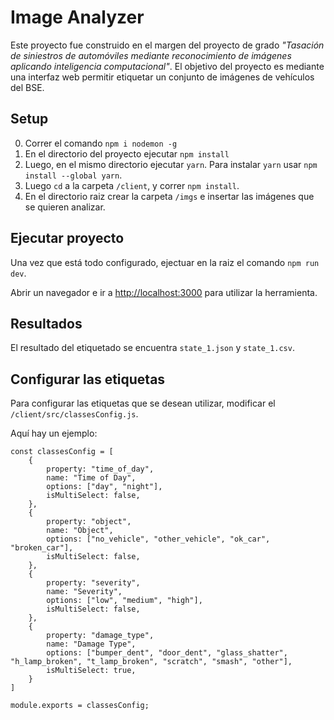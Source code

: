 # Image Analyzer

Este proyecto fue construido en el margen del proyecto de grado _"Tasación de siniestros de automóviles mediante reconocimiento de imágenes aplicando inteligencia computacional"_. El objetivo del proyecto es mediante una interfaz web permitir etiquetar un conjunto de imágenes de vehículos del BSE.

## Setup
0) Correr el comando `npm i nodemon -g`
1) En el directorio del proyecto ejecutar `npm install`
2) Luego, en el mismo directorio ejecutar `yarn`. Para instalar `yarn` usar `npm install --global yarn`.
3) Luego `cd` a la carpeta `/client`, y correr `npm install`.
4) En el directorio raiz crear la carpeta `/imgs` e insertar las imágenes que se quieren analizar.

## Ejecutar proyecto

Una vez que está todo configurado, ejectuar en la raiz el comando `npm run dev`.

Abrir un navegador e ir a [http://localhost:3000](http://localhost:3000) para utilizar la herramienta.

## Resultados

El resultado del etiquetado se encuentra ``state_1.json`` y ``state_1.csv``.

## Configurar las etiquetas

Para configurar las etiquetas que se desean utilizar, modificar el ``/client/src/classesConfig.js``.

Aquí hay un ejemplo:
```
const classesConfig = [
    {
        property: "time_of_day",
        name: "Time of Day",
        options: ["day", "night"],
        isMultiSelect: false,
    },
    {
        property: "object",
        name: "Object",
        options: ["no_vehicle", "other_vehicle", "ok_car", "broken_car"],
        isMultiSelect: false,
    },
    {
        property: "severity",
        name: "Severity",
        options: ["low", "medium", "high"],
        isMultiSelect: false,
    },
    {
        property: "damage_type",
        name: "Damage Type",
        options: ["bumper_dent", "door_dent", "glass_shatter", "h_lamp_broken", "t_lamp_broken", "scratch", "smash", "other"],
        isMultiSelect: true,
    }
]

module.exports = classesConfig;
```

